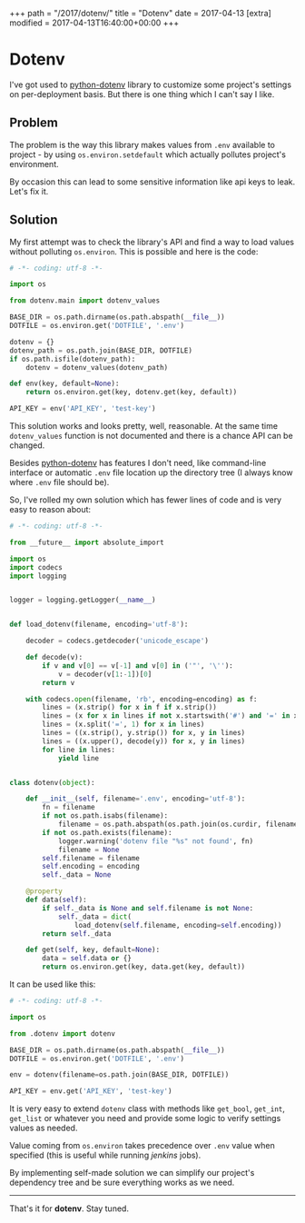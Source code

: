 +++
path = "/2017/dotenv/"
title = "Dotenv"
date = 2017-04-13
[extra]
modified = 2017-04-13T16:40:00+00:00
+++
# Dotenv

I've got used to [python-dotenv][python-dotenv] library to customize some
project's settings on per-deployment basis. But there is one thing which I
can't say I like.


## Problem

The problem is the way this library makes values from `.env` available to
project - by using `os.environ.setdefault` which actually pollutes project's
environment.

By occasion this can lead to some sensitive information like api keys to leak.
Let's fix it.


## Solution

My first attempt was to check the library's API and find a way to load values
without polluting `os.environ`. This is possible and here is the code:

```python
# -*- coding: utf-8 -*-

import os

from dotenv.main import dotenv_values

BASE_DIR = os.path.dirname(os.path.abspath(__file__))
DOTFILE = os.environ.get('DOTFILE', '.env')

dotenv = {}
dotenv_path = os.path.join(BASE_DIR, DOTFILE)
if os.path.isfile(dotenv_path):
    dotenv = dotenv_values(dotenv_path)

def env(key, default=None):
    return os.environ.get(key, dotenv.get(key, default))

API_KEY = env('API_KEY', 'test-key')

```

This solution works and looks pretty, well, reasonable. At the same time
`dotenv_values` function is not documented and there is a chance API can be
changed.

Besides [python-dotenv][python-dotenv] has features I don't need, like
command-line interface or automatic `.env` file location up the directory tree
(I always know where `.env` file should be).

So, I've rolled my own solution which has fewer lines of code and is very easy
to reason about:

```python
# -*- coding: utf-8 -*-

from __future__ import absolute_import

import os
import codecs
import logging


logger = logging.getLogger(__name__)


def load_dotenv(filename, encoding='utf-8'):

    decoder = codecs.getdecoder('unicode_escape')

    def decode(v):
        if v and v[0] == v[-1] and v[0] in ('"', '\''):
            v = decoder(v[1:-1])[0]
        return v

    with codecs.open(filename, 'rb', encoding=encoding) as f:
        lines = (x.strip() for x in f if x.strip())
        lines = (x for x in lines if not x.startswith('#') and '=' in x)
        lines = (x.split('=', 1) for x in lines)
        lines = ((x.strip(), y.strip()) for x, y in lines)
        lines = ((x.upper(), decode(y)) for x, y in lines)
        for line in lines:
            yield line


class dotenv(object):

    def __init__(self, filename='.env', encoding='utf-8'):
        fn = filename
        if not os.path.isabs(filename):
            filename = os.path.abspath(os.path.join(os.curdir, filename))
        if not os.path.exists(filename):
            logger.warning('dotenv file "%s" not found', fn)
            filename = None
        self.filename = filename
        self.encoding = encoding
        self._data = None

    @property
    def data(self):
        if self._data is None and self.filename is not None:
            self._data = dict(
                load_dotenv(self.filename, encoding=self.encoding))
        return self._data

    def get(self, key, default=None):
        data = self.data or {}
        return os.environ.get(key, data.get(key, default))
```

It can be used like this:

```python
# -*- coding: utf-8 -*-

import os

from .dotenv import dotenv

BASE_DIR = os.path.dirname(os.path.abspath(__file__))
DOTFILE = os.environ.get('DOTFILE', '.env')

env = dotenv(filename=os.path.join(BASE_DIR, DOTFILE))

API_KEY = env.get('API_KEY', 'test-key')

```

It is very easy to extend `dotenv` class with methods like `get_bool`,
`get_int`, `get_list` or whatever you need and provide some logic to verify
settings values as needed.

Value coming from `os.environ` takes precedence over `.env` value when
specified (this is useful while running *jenkins* jobs).

By implementing self-made solution we can simplify
our project's dependency tree and be sure everything works as we need.

-----

That's it for **dotenv**. Stay tuned.


[python-dotenv]: https://github.com/theskumar/python-dotenv

